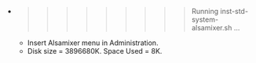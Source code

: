 * >>>>>>>>> Running inst-std-system-alsamixer.sh ...
  * Insert Alsamixer menu in Administration.
  * Disk size = 3896680K. Space Used = 8K.
